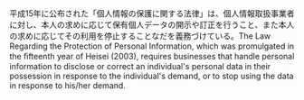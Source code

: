 <tr><td>平成15年に公布された「個人情報の保護に関する法律」は、個人情報取扱事業者に対し、本人の求めに応じて保有個人データの開示や訂正を行うこと、また本人の求めに応じてその利用を停止することなだを義務づけている。<td><tr><tr><td>The Law Regarding the Protection of Personal Information, which was promulgated in the ﬁfteenth year of Heisei (2003), requires businesses that handle personal information to disclose or correct an individual's personal data in their possession in response to the individual's demand, or to stop using the data in response to his/her demand.<td><tr></table>

